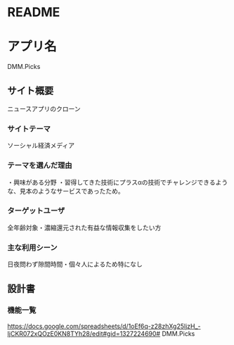 # README

# アプリ名
DMM.Picks
## サイト概要
ニュースアプリのクローン

### サイトテーマ
ソーシャル経済メディア

### テーマを選んだ理由
・興味がある分野
・習得してきた技術にプラスαの技術でチャレンジできるような、見本のようなサービスであったため。

### ターゲットユーザ
全年齢対象・濃縮還元された有益な情報収集をしたい方

### 主な利用シーン
日夜問わず隙間時間・個々人によるため特になし

## 設計書

### 機能一覧
https://docs.google.com/spreadsheets/d/1oEf6q-z28zhXg25ljzH_-IjCKR072xQOzE0KN8TYh28/edit#gid=1327224690# DMM.Picks
